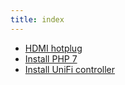 ```yaml
---
title: index
---
```

* [HDMI hotplug](HDMI_hotplug.md)
* [Install PHP 7](Install_PHP_7.md)
* [Install UniFi controller](Install_UniFi_controller.md)
